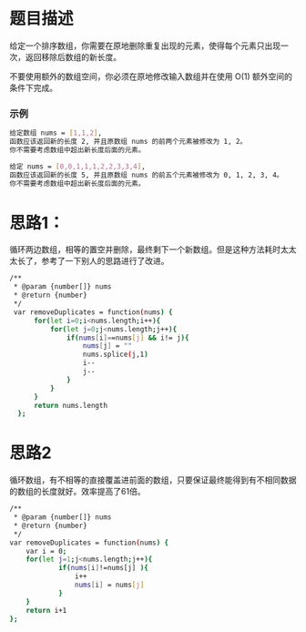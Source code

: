 # 题目描述
给定一个排序数组，你需要在原地删除重复出现的元素，使得每个元素只出现一次，返回移除后数组的新长度。

不要使用额外的数组空间，你必须在原地修改输入数组并在使用 O(1) 额外空间的条件下完成。

### 示例

``` bash
给定数组 nums = [1,1,2], 
函数应该返回新的长度 2, 并且原数组 nums 的前两个元素被修改为 1, 2。 
你不需要考虑数组中超出新长度后面的元素。

给定 nums = [0,0,1,1,1,2,2,3,3,4],
函数应该返回新的长度 5, 并且原数组 nums 的前五个元素被修改为 0, 1, 2, 3, 4。
你不需要考虑数组中超出新长度后面的元素。
```

# 思路1：

循环两边数组，相等的置空并删除，最终剩下一个新数组。但是这种方法耗时太太太长了，参考了一下别人的思路进行了改进。

``` bash
/**
 * @param {number[]} nums
 * @return {number}
 */
 var removeDuplicates = function(nums) {
      for(let i=0;i<nums.length;i++){
          for(let j=0;j<nums.length;j++){
              if(nums[i]==nums[j] && i!= j){
                  nums[j] = ""
                  nums.splice(j,1)
                  i--
                  j--
              }
          }
      }
      return nums.length
  };
```

# 思路2

循环数组，有不相等的直接覆盖进前面的数组，只要保证最终能得到有不相同数据的数组的长度就好。效率提高了61倍。

``` bash
/**
 * @param {number[]} nums
 * @return {number}
 */
var removeDuplicates = function(nums) {
    var i = 0;
    for(let j=1;j<nums.length;j++){
            if(nums[i]!=nums[j] ){
                i++
                nums[i] = nums[j]                   
            }             
    }
    return i+1
};
```
